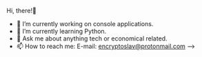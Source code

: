 Hi, there!👋


- 🔭 I’m currently working on console applications.
- 🌱 I’m currently learning Python.
- 💬 Ask me about anything tech or economical related.
- 📫 How to reach me: E-mail: encryptoslav@protonmail.com 
-->

